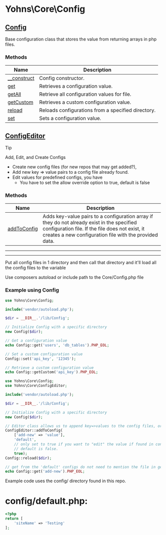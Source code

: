 # Yohns\Core\Config

## [Config](Config.md)
Base configuration class that stores the value from returning arrays in php files.
### Methods

| Name | Description |
|------|-------------|
|[__construct](#config__construct)|Config constructor.|
|[get](#configget)|Retrieves a configuration value.|
|[getAll](#configgetall)|Retrieve all configuration values for file.|
|[getCustom](#configgetcustom)|Retrieves a custom configuration value.|
|[reload](#configreload)|Reloads configurations from a specified directory.|
|[set](#configset)|Sets a configuration value.|

## [ConfigEditor](ConfigEditor.md)
> [!Tip]
>  Add, Edit, and Create Configs
> * Create new config files (for new repos that may get added?),
> * Add new key => value pairs to a config file already found.
> * Edit values for predefined configs, you have
>   * You have to set the allow override option to true, default is false

### Methods

| Name | Description |
|------|-------------|
|[addToConfig](#configeditoraddtoconfig)|Adds key-value pairs to a configuration array if they do not already exist in the specified configuration file. If the file does not exist, it creates a new configuration file with the provided data.|

---
---

Put all config files in 1 directory and then call that directory and it'll load all the config files to the variable

Use composers autoload or include path to the Core/Config.php file

### Example using Config
```php
use Yohns\Core\Config;

include('vendor/autoload.php');

$dir = __DIR__.'/lib/Config';

// Initialize Config with a specific directory
new Config($dir);

// Get a configuration value
echo Config::get('users', 'db_tables').PHP_EOL;

// Set a custom configuration value
Config::set('api_key', '12345');

// Retrieve a custom configuration value
echo Config::getCustom('api_key').PHP_EOL;
```

```php
use Yohns\Core\Config;
use Yohns\Core\ConfigEditor;

include('vendor/autoload.php');

$dir = __DIR__.'/lib/Config';

// Initialize Config with a specific directory
new Config($dir);

// Editor class allows us to append key=>values to the config files, or create a new config file if not found.
ConfigEditor::addToConfig(
	['add-new' => 'value'],
	'default',
	// only set to true if you want to "edit" the value if found in config file already.
	// default is false.
	true);
Config::reload($dir);

// get from the 'default' configs do not need to mention the file in get()
echo Config::get('add-new').PHP_EOL;
```

Example code uses the config/ directory found in this repo.

# config/default.php:

```php
<?php
return [
	'siteName' => 'Testing'
];
```
